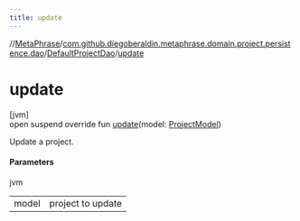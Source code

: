 ```yaml
---
title: update
---
```

//[MetaPhrase](../../../index.html)/[com.github.diegoberaldin.metaphrase.domain.project.persistence.dao](../index.html)/[DefaultProjectDao](index.html)/[update](update.html)



# update



[jvm]\
open suspend override fun [update](update.html)(model: [ProjectModel](../../com.github.diegoberaldin.metaphrase.domain.project.data/-project-model/index.html))



Update a project.



#### Parameters


jvm

| | |
|---|---|
| model | project to update |




